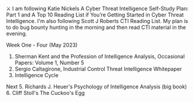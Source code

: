 ⚔️ I am following Katie Nickels A Cyber Threat Intelligence Self-Study Plan: Part 1 and A Top 10 Reading List if You’re Getting Started in Cyber Threat Intelligence. I'm also following Scott J Roberts CTI Reading List. My plan is to do bug bounty hunting in the morning and then read CTI material in the evening.

Week One - Four (May 2023)
1. Sherman Kent and the Profession of Intelligence Analysis, Occasional Papers: Volume 1, Number 5
2. Sergio Caltagirone, Industrial Control Threat Intelligence Whitepaper
3. Intelligence Cycle

Next
5. Richards J. Heuer's Psychology of Intelligence Analysis (big book)
6. Cliff Stoll's The Cuckoo's Egg 





